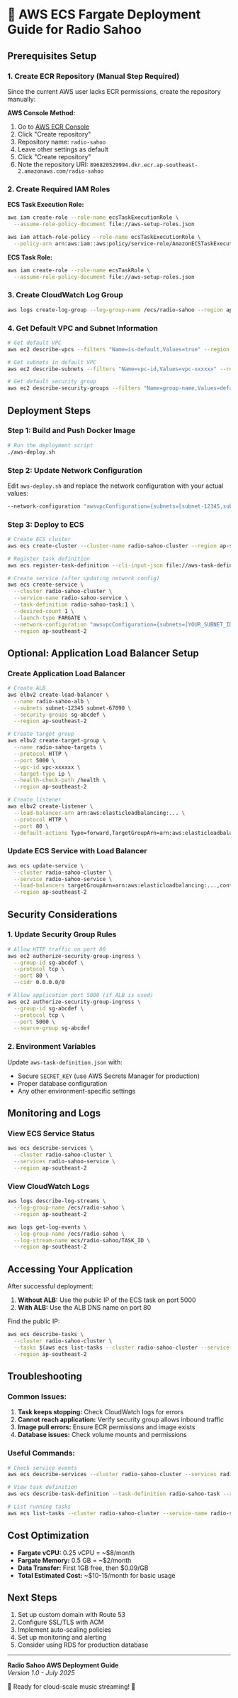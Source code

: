 # 🚀 AWS ECS Fargate Deployment Guide for Radio Sahoo

## Prerequisites Setup

### 1. Create ECR Repository (Manual Step Required)
Since the current AWS user lacks ECR permissions, create the repository manually:

**AWS Console Method:**
1. Go to [AWS ECR Console](https://console.aws.amazon.com/ecr/)
2. Click "Create repository"
3. Repository name: `radio-sahoo`
4. Leave other settings as default
5. Click "Create repository"
6. Note the repository URI: `896820529994.dkr.ecr.ap-southeast-2.amazonaws.com/radio-sahoo`

### 2. Create Required IAM Roles

**ECS Task Execution Role:**
```bash
aws iam create-role --role-name ecsTaskExecutionRole \
  --assume-role-policy-document file://aws-setup-roles.json

aws iam attach-role-policy --role-name ecsTaskExecutionRole \
  --policy-arn arn:aws:iam::aws:policy/service-role/AmazonECSTaskExecutionRolePolicy
```

**ECS Task Role:**
```bash
aws iam create-role --role-name ecsTaskRole \
  --assume-role-policy-document file://aws-setup-roles.json
```

### 3. Create CloudWatch Log Group
```bash
aws logs create-log-group --log-group-name /ecs/radio-sahoo --region ap-southeast-2
```

### 4. Get Default VPC and Subnet Information
```bash
# Get default VPC
aws ec2 describe-vpcs --filters "Name=is-default,Values=true" --region ap-southeast-2

# Get subnets in default VPC
aws ec2 describe-subnets --filters "Name=vpc-id,Values=vpc-xxxxxx" --region ap-southeast-2

# Get default security group
aws ec2 describe-security-groups --filters "Name=group-name,Values=default" --region ap-southeast-2
```

## Deployment Steps

### Step 1: Build and Push Docker Image
```bash
# Run the deployment script
./aws-deploy.sh
```

### Step 2: Update Network Configuration
Edit `aws-deploy.sh` and replace the network configuration with your actual values:
```bash
--network-configuration "awsvpcConfiguration={subnets=[subnet-12345,subnet-67890],securityGroups=[sg-abcdef],assignPublicIp=ENABLED}"
```

### Step 3: Deploy to ECS
```bash
# Create ECS cluster
aws ecs create-cluster --cluster-name radio-sahoo-cluster --region ap-southeast-2

# Register task definition
aws ecs register-task-definition --cli-input-json file://aws-task-definition.json --region ap-southeast-2

# Create service (after updating network config)
aws ecs create-service \
  --cluster radio-sahoo-cluster \
  --service-name radio-sahoo-service \
  --task-definition radio-sahoo-task:1 \
  --desired-count 1 \
  --launch-type FARGATE \
  --network-configuration "awsvpcConfiguration={subnets=[YOUR_SUBNET_IDS],securityGroups=[YOUR_SECURITY_GROUP_ID],assignPublicIp=ENABLED}" \
  --region ap-southeast-2
```

## Optional: Application Load Balancer Setup

### Create Application Load Balancer
```bash
# Create ALB
aws elbv2 create-load-balancer \
  --name radio-sahoo-alb \
  --subnets subnet-12345 subnet-67890 \
  --security-groups sg-abcdef \
  --region ap-southeast-2

# Create target group
aws elbv2 create-target-group \
  --name radio-sahoo-targets \
  --protocol HTTP \
  --port 5000 \
  --vpc-id vpc-xxxxxx \
  --target-type ip \
  --health-check-path /health \
  --region ap-southeast-2

# Create listener
aws elbv2 create-listener \
  --load-balancer-arn arn:aws:elasticloadbalancing:... \
  --protocol HTTP \
  --port 80 \
  --default-actions Type=forward,TargetGroupArn=arn:aws:elasticloadbalancing:...
```

### Update ECS Service with Load Balancer
```bash
aws ecs update-service \
  --cluster radio-sahoo-cluster \
  --service radio-sahoo-service \
  --load-balancers targetGroupArn=arn:aws:elasticloadbalancing:...,containerName=radio-sahoo,containerPort=5000 \
  --region ap-southeast-2
```

## Security Considerations

### 1. Update Security Group Rules
```bash
# Allow HTTP traffic on port 80
aws ec2 authorize-security-group-ingress \
  --group-id sg-abcdef \
  --protocol tcp \
  --port 80 \
  --cidr 0.0.0.0/0

# Allow application port 5000 (if ALB is used)
aws ec2 authorize-security-group-ingress \
  --group-id sg-abcdef \
  --protocol tcp \
  --port 5000 \
  --source-group sg-abcdef
```

### 2. Environment Variables
Update `aws-task-definition.json` with:
- Secure `SECRET_KEY` (use AWS Secrets Manager for production)
- Proper database configuration
- Any other environment-specific settings

## Monitoring and Logs

### View ECS Service Status
```bash
aws ecs describe-services \
  --cluster radio-sahoo-cluster \
  --services radio-sahoo-service \
  --region ap-southeast-2
```

### View CloudWatch Logs
```bash
aws logs describe-log-streams \
  --log-group-name /ecs/radio-sahoo \
  --region ap-southeast-2

aws logs get-log-events \
  --log-group-name /ecs/radio-sahoo \
  --log-stream-name ecs/radio-sahoo/TASK_ID \
  --region ap-southeast-2
```

## Accessing Your Application

After successful deployment:
1. **Without ALB:** Use the public IP of the ECS task on port 5000
2. **With ALB:** Use the ALB DNS name on port 80

Find the public IP:
```bash
aws ecs describe-tasks \
  --cluster radio-sahoo-cluster \
  --tasks $(aws ecs list-tasks --cluster radio-sahoo-cluster --service-name radio-sahoo-service --query 'taskArns[0]' --output text) \
  --region ap-southeast-2
```

## Troubleshooting

### Common Issues:
1. **Task keeps stopping:** Check CloudWatch logs for errors
2. **Cannot reach application:** Verify security group allows inbound traffic
3. **Image pull errors:** Ensure ECR permissions and image exists
4. **Database issues:** Check volume mounts and permissions

### Useful Commands:
```bash
# Check service events
aws ecs describe-services --cluster radio-sahoo-cluster --services radio-sahoo-service --region ap-southeast-2

# View task definition
aws ecs describe-task-definition --task-definition radio-sahoo-task --region ap-southeast-2

# List running tasks
aws ecs list-tasks --cluster radio-sahoo-cluster --service-name radio-sahoo-service --region ap-southeast-2
```

## Cost Optimization

- **Fargate vCPU:** 0.25 vCPU = ~$8/month
- **Fargate Memory:** 0.5 GB = ~$2/month  
- **Data Transfer:** First 1GB free, then $0.09/GB
- **Total Estimated Cost:** ~$10-15/month for basic usage

## Next Steps

1. Set up custom domain with Route 53
2. Configure SSL/TLS with ACM
3. Implement auto-scaling policies
4. Set up monitoring and alerting
5. Consider using RDS for production database

---

**Radio Sahoo AWS Deployment Guide**  
*Version 1.0 - July 2025*

🎵 Ready for cloud-scale music streaming! 🎵